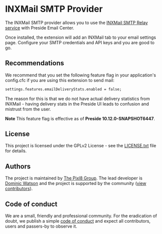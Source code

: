 # INXMail SMTP Provider

The INXMail SMTP provider allows you to use the [INXMail SMTP Relay service](https://www.inxmail.com/products/mail-relay) with Preside Email Center.

Once installed, the extension will add an INXMail tab to your email settings page. Configure your SMTP credentials and API keys and you are good to go.

## Recommendations

We recommend that you set the following feature flag in your application's config.cfc if you are using this extension to send mail:

```cfc
settings.features.emailDeliveryStats.enabled = false;
```

The reason for this is that we do not have actual delivery statistics from INXMail - having delivery stats in the Preside UI leads to confusion and mistrust from the user.

**Note** This feature flag is effective as of **Preside 10.12.0-SNAPSHOT6447**.

## License

This project is licensed under the GPLv2 License - see the [LICENSE.txt](https://github.com/pixl8/preside-ext-inxmail/blob/stable/LICENSE.txt) file for details.

## Authors

The project is maintained by [The Pixl8 Group](https://www.pixl8.co.uk). The lead developer is [Dominic Watson](https://github.com/DominicWatson) and the project is supported by the community ([view contributors](https://github.com/pixl8/preside-ext-inxmail/graphs/contributors)).

## Code of conduct

We are a small, friendly and professional community. For the eradication of doubt, we publish a simple [code of conduct](https://github.com/pixl8/preside-ext-inxmail/blob/stable/CODE_OF_CONDUCT.md) and expect all contributors, users and passers-by to observe it.